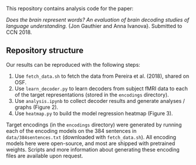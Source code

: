 This repository contains analysis code for the paper:

*Does the brain represent words? An evaluation of brain decoding studies of language understanding.* {Jon Gauthier and Anna Ivanova}. Submitted to CCN 2018.

## Repository structure

Our results can be reproduced with the following steps:

1. Use `fetch_data.sh` to fetch the data from Pereira et al. (2018), shared on OSF.
2. Use `learn_decoder.py` to learn decoders from subject fMRI data to each of the target representations (stored in the `encodings` directory).
3. Use `analysis.ipynb` to collect decoder results and generate analyses / graphs (Figure 2).
4. Use `heatmap.py` to build the model regression heatmap (Figure 3).

Target encodings (in the `encodings` directory) were generated by running each of the encoding models on the 384 sentences in `data/384sentences.txt` (downloaded with `fetch_data.sh`). All encoding models here were open-source, and most are shipped with pretrained weights. Scripts and more information about generating these encoding files are available upon request.
